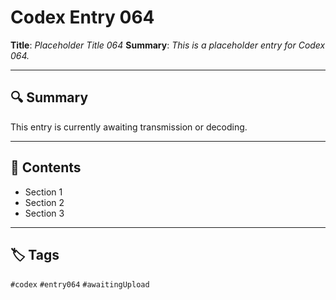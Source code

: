 # Codex Entry 064

**Title**: *Placeholder Title 064*
**Summary**: _This is a placeholder entry for Codex 064._

---

## 🔍 Summary

This entry is currently awaiting transmission or decoding.

---

## 🧠 Contents

- Section 1
- Section 2
- Section 3

---

## 🏷️ Tags

`#codex` `#entry064` `#awaitingUpload`
